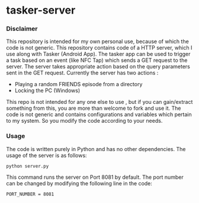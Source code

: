 # tasker-server
### Disclaimer
This repository is intended for my own personal use, because of which the code is not generic.
This repository contains code of a HTTP server, which I use along with Tasker (Android App).
The tasker app can be used to trigger a task based on an event (like NFC Tap) which sends a GET request to the server.
The server takes appropriate action based on the query parameters sent in the GET request. Currently the server has two actions :
 
 * Playing a random FRIENDS episode from a directory
 * Locking the PC (Windows)<br>

This repo is not intended for any one else to use , but if you can gain/extract something from this, you are more than welcome to fork and use it.
The code is not generic and contains configurations and variables which pertain to my system. So you modify the code according to your needs.

### Usage
The code is written purely in Python and has no other dependencies. The usage of the server is as follows:
```
python server.py
```
This command runs the server on Port 8081 by default. The port number can be changed by modifying the following line in the code:
```
PORT_NUMBER = 8081
```
